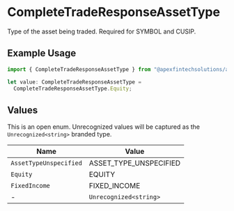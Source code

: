# CompleteTradeResponseAssetType

Type of the asset being traded. Required for SYMBOL and CUSIP.

## Example Usage

```typescript
import { CompleteTradeResponseAssetType } from "@apexfintechsolutions/ascend-sdk/models/components";

let value: CompleteTradeResponseAssetType =
  CompleteTradeResponseAssetType.Equity;
```

## Values

This is an open enum. Unrecognized values will be captured as the `Unrecognized<string>` branded type.

| Name                   | Value                  |
| ---------------------- | ---------------------- |
| `AssetTypeUnspecified` | ASSET_TYPE_UNSPECIFIED |
| `Equity`               | EQUITY                 |
| `FixedIncome`          | FIXED_INCOME           |
| -                      | `Unrecognized<string>` |
